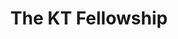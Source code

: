 ---
title: "The KT Fellowship"
summary: "An unspecified group of performers/personnel that contributed to the live recording release \"\". All commercial copies of the album come with the text \"The KT Fellowship / Presents / Before The Dawn\" on the sleeve, but do not credit as the main artist – although the album is universally perceived as a Bush album, including her own official website discography. Similarly, the 2014 concerts were not presented as concerts by her and only the banner 'The KT Fellowship' was used. Perhaps to help market the album, all commercial copies come with the sticker \"Kate Bush / Live 2014 \". \"KT\" originates from the mid-70s, when Kate did live gigs with her group. A \"KT\" symbol can also be found hidden in the artwork of all her album sleeves ."
slug: "the-kt-fellowship"
image: "the-kt-fellowship.jpg"
apple_music_artist_url: "None"
wikipedia_url: "none"
---